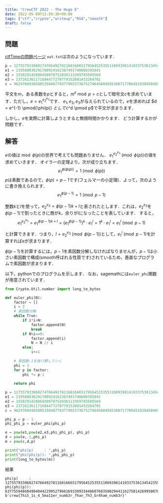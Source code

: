 ```yaml
---
title: "CrewCTF 2022 - The Huge E"
date: 2022-05-09T12:59:30+09:00
tags: ["ctf","crypto","writeup","RSA","smooth"]
draft: false
---
```


## 問題
[ctfTimeの問題ページ](https://ctftime.org/task/20470)
`out.txt`は次のようになっています．
```python
p = 127557933868274766492781168166651795645253551106939814103375361345423596703884421796150924794852741931334746816404778765897684777811408386179315837751682393250322682273488477810275794941270780027115435485813413822503016999058941190903932883823
e1 = 219560036291700924162367491740680392841
e2 = 325829142086458078752836113369745585569
e3 = 237262361171684477270779152881433264701
c = 962976093858853504877937799237367527464560456536071770645193845048591657714868645727169308285896910567283470660044952959089092802768837038911347652160892917850466319249036343642773207046774240176141525105555149800395040339351956120433647613
```
平文を$m$，ある素数を$p$とすると，$m^e \bmod p = c$として暗号文$c$を求めています．ただし，$e = {e_1}^{{e_2}^{e_3}}$です．
$e_1,e_2,e_3$が与えられているので，$e$を求めれば
$d = e^{-1} \pmod{\phi(p)} $として$c^d \pmod p$で平文が求まります．

しかし，$e$を実際に計算しようとすると無限時間かかります．
どう計算するかが問題です．

## 解答
$e$の値は$\bmod {\phi(p)}$の世界で考えても問題ありません．
${e_1}^{{e_2}^{e_3}} \pmod{\phi(p)}$の値を求めていきます．
オイラーの定理より，次が成り立ちます．
$${e_1}^{\phi(\phi(p))} = 1 \pmod{\phi(p)} $$
$p$は素数であるので，$\phi(p)=p-1$です(フェルマーの小定理)．よって，次のように書き換えられます．
$${e_1}^{\phi(p-1)} = 1 \pmod{p-1}$$

整数$k$と$l$を使って，${e_2}^{e_3} = \phi(p-1)k+l$と表されたとします．これは，${e_2}^{e_3}$を$\phi(p-1)$で割ったときに商が$k$，余りが$l$になったことを表しています．
すると，
$${e_1}^{{e_2}^{e_3}} = {e_1}^{ \phi(p-1)k+l} = ({e_1}^{\phi(p-1)})^k\cdot {e_1}^l = 1^k \cdot {e_1}^l = {e_1}^l \pmod{p-1}$$

と計算できます．つまり，$l={e_2}^{e_3} \pmod{\phi(p-1)}$として，${e_1}^l \pmod{p-1}$を計算すれば$e$が求まります．

$\phi(p-1)$を計算するには，$p-1$を素因数分解しなければなりませんが，$p-1$は小さい素因数で構成(smooth呼ばれる性質です)されているため，愚直なプログラムで素因数が求まります．

以下，pythonでのプログラムを示します．
なお，sagemathには`euler_phi`関数が用意されています．

```python
from Crypto.Util.number import long_to_bytes

def euler_phi(N):
    factor = []
    i = 2
    # 素因数分解
    while True: 
        if i*i>N:
            factor.append(N)
            break
        if N%i==0:
            factor.append(i)
            N = N // i
        else:
            i+=1
    
    # 素因数-1を掛け算していく
    phi = 1
    for p in factor:
        phi *= p-1
    
    return phi

p = 127557933868274766492781168166651795645253551106939814103375361345423596703884421796150924794852741931334746816404778765897684777811408386179315837751682393250322682273488477810275794941270780027115435485813413822503016999058941190903932883823
e1 = 219560036291700924162367491740680392841
e2 = 325829142086458078752836113369745585569
e3 = 237262361171684477270779152881433264701
c = 962976093858853504877937799237367527464560456536071770645193845048591657714868645727169308285896910567283470660044952959089092802768837038911347652160892917850466319249036343642773207046774240176141525105555149800395040339351956120433647613

phi_p = p - 1
phi_phi_p = euler_phi(phi_p)

e = pow(e1,pow(e2,e3,phi_phi_p), phi_p)
d = pow(e,-1,phi_p)
m = pow(c,d,p)

print("phi(p)     : ",phi_p)
print("phi(phi(p)): ",phi_phi_p)
print(long_to_bytes(m))

```

結果
```none
phi(p)     :  127557933868274766492781168166651795645253551106939814103375361345423596703884421796150924794852741931334746816404778765897684777811408386179315837751682393250322682273488477810275794941270780027115435485813413822503016999058941190903932883822
phi(phi(p)):  63775594668498404422995279661693309334486076035802944116275814269950078792958445557761589097717204934857369990271713664698474867142217580223510594284968730411939236198524531363514002763605853593498040656788050786948899096447734618521600000000
b'crew{7hi5_1s_4_5ma11er_numb3r_7han_7h3_Gr4ham_numb3r}'
```


